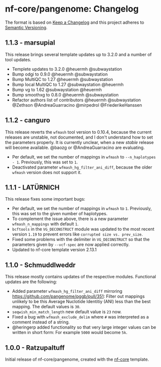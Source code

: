 # nf-core/pangenome: Changelog

The format is based on [Keep a Changelog](https://keepachangelog.com/en/1.0.0/) and this project adheres to [Semantic Versioning](https://semver.org/spec/v2.0.0.html).

## 1.1.3 - marsupial

This release brings several template updates up to 3.2.0 and a number of tool updates.

- Templete updates to 3.2.0 @heuermh @subwaystation
- Bump odgi to 0.9.0 @heuermh @subwaystation
- Bump MultiQC to 1.27 @heuermh @subwaystation
- Bump local MultiQC to 1.27 @subwaystation @heuermh
- Bump vg to 1.62 @subwaystation @heuermh
- Bump smoothxg to 0.8.0 @heuermh @subwaystation
- Refactor authors list of contributors @heuermh @subwaystation @Zethson @AndreaGuarracino @mirpedrol @FriederikeHanssen

## 1.1.2 - canguro

This release reverts the `wfmash` tool version to 0.10.4, because the current releases are unstable, not documented, and I don't understand how to set the parameters properly.
It is currently unclear, when a new _stable_ release will become available. @baozg or @AndreaGuarracino are evaluating.

- Per default, we set the number of mappings in `wfmash` to `--n_haplotypes - 1`. Previously, this was set to `1`.
- Deactivated parameter `wfmash_hg_filter_ani_diff`, because the older `wfmash` version does not support it.

## 1.1.1 - LATÜRNICH

This release fixes some important bugs:

- Per default, we set the number of mappings in `wfmash` to `1`. Previously, this was set to the given number of haplotypes.
- To complement the issue above, there is a new parameter `wfmash_n_mappings` with default `1`.
- `bcftools` in the `VG_DECONSTRUCT` module was updated to the most recent version `1.19` to prevent errors like `corrupted size vs. prev_size`.
- Fixed some problems with the delimiter in `VG_DECONSTRUCT` so that the parameters given by `--vcf-spec` are now applied correctly.
- Updated to nf-core template version 2.13.1

## 1.1.0 - Schmuddlweddr

This release mostly contains updates of the respective modules. Functional updates are the following:

- Added parameter `wfmash_hg_filter_ani_diff` mirroring https://github.com/pangenome/pggb/pull/351: Filter out mappings unlikely to be this Average Nuclotide Identitiy (ANI) less than the best mapping. The default values is `30`.
- `seqwish_min_match_length` new default value is `23` now.
- Fixed a bug with `wfmash_exclude_delim` where `#` was interpreted as a comment instead of a string.
- @heringerp added functionality so that very large integer values can be written in short form: For example `5000` would become `5k`.

## 1.0.0 - Ratzupaltuff

Initial release of nf-core/pangenome, created with the [nf-core](https://nf-co.re/) template.
